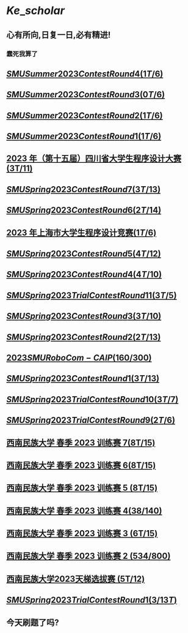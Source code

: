 # $Ke\_scholar$

## 心有所向,日复一日,必有精进!

### 蠢死我算了

## [$SMU Summer 2023 Contest Round 4(1T/6)$](https://www.cnblogs.com/Kescholar/p/17560630.html)

## [$SMU Summer 2023 Contest Round 3 (0T/6)$](https://www.cnblogs.com/Kescholar/p/17551975.html)

## [$SMU Summer 2023 Contest Round 2 (1T/6)$](https://www.cnblogs.com/Kescholar/p/17545069.html)

## [$SMU Summer 2023 Contest Round 1(1T/6)$](https://www.cnblogs.com/Kescholar/p/17542786.html)

## [2023 年（第十五届）四川省大学生程序设计大赛 (3T/11)](https://www.cnblogs.com/Kescholar/p/17506796.html)

## [$SMU Spring 2023 Contest Round 7(3T/13)$](https://www.cnblogs.com/Kescholar/p/17506290.html)

## [$SMU Spring 2023 Contest Round 6(2T/14)$](https://www.cnblogs.com/Kescholar/p/17501377.html)

## [2023 年上海市大学生程序设计竞赛$(1T/6)$](https://www.cnblogs.com/Kescholar/p/17506710.html)

## [$SMU Spring 2023 Contest Round 5 (4T/12)$](https://www.cnblogs.com/Kescholar/p/17450509.html)

## [$SMU Spring 2023 Contest Round 4 (4T/10)$](https://www.cnblogs.com/Kescholar/p/17450256.html)

## [$SMU Spring 2023 Trial Contest Round 11 (3T/5)$](https://www.cnblogs.com/Kescholar/p/17449774.html)

## [$SMU Spring 2023 Contest Round 3(3T/10)$](https://www.cnblogs.com/Kescholar/p/17399126.html)

## [$SMU Spring 2023 Contest Round 2(2T/13)$](https://www.cnblogs.com/Kescholar/p/17399112.html)

## [$2023 SMU RoboCom-CAIP(160/300)$](https://www.cnblogs.com/Kescholar/p/17399141.html)

## [$SMU Spring 2023 Contest Round 1(3T/13)$](https://www.cnblogs.com/Kescholar/p/17399105.html)

## [$SMU Spring 2023 Trial Contest Round 10 (3T/7)$](https://www.cnblogs.com/Kescholar/p/17372679.html)

## [$SMU Spring 2023 Trial Contest Round 9(2T/6)$](https://www.cnblogs.com/Kescholar/p/17354405.html#top)

## [西南民族大学 春季 2023 训练赛 7(8T/15)](https://www.cnblogs.com/Kescholar/p/17323544.html)

## [西南民族大学 春季 2023 训练赛 6(8T/15)](https://www.cnblogs.com/Kescholar/p/17308279.html)

## [西南民族大学 春季 2023 训练赛 5 (8T/15)](https://www.cnblogs.com/Kescholar/p/17308253.html#top)

## [西南民族大学 春季 2023 训练赛 4(38/140)](https://www.cnblogs.com/Kescholar/p/17288773.html)

## [西南民族大学 春季 2023 训练赛 3 (6T/15)](https://www.cnblogs.com/Kescholar/p/17285022.html)

## [西南民族大学 春季 2023 训练赛 2 (534/800)](https://www.cnblogs.com/Kescholar/p/17272106.html)

## [西南民族大学2023天梯选拔赛 (5T/12)](https://www.cnblogs.com/Kescholar/p/17263585.html)

## [$SMU Spring 2023 Trial Contest Round 1 (3/13T)$](https://www.cnblogs.com/Kescholar/p/17242189.html)

## 今天刷题了吗?

